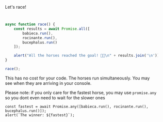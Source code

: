 
Let's race!

```js run


async function race() {
    const results = await Promise.all([
        babieca.run(), 
        rocinante.run(), 
        bucephalus.run()
    ]);

    alert("All the horses reached the goal! 🎉🏇\n" + results.join('\n'));
}

race();

```

This has no cost for your code. The horses run simultaneously. You may see when they are arriving in your console.


Please note: if you only care for the fastest horse, you may use `promise.any` so you dont even need to wait for the slower ones

    const fastest = await Promise.any([babieca.run(), rocinante.run(), bucephalus.run()]);
    alert(`The winner: ${fastest}`);

